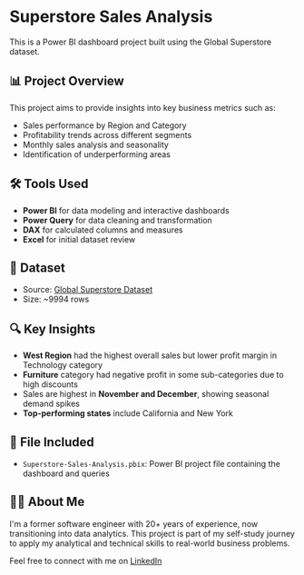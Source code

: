 # Superstore Sales Analysis

This is a Power BI dashboard project built using the Global Superstore dataset.

## 📊 Project Overview

This project aims to provide insights into key business metrics such as:

- Sales performance by Region and Category
- Profitability trends across different segments
- Monthly sales analysis and seasonality
- Identification of underperforming areas

## 🛠 Tools Used

- **Power BI** for data modeling and interactive dashboards
- **Power Query** for data cleaning and transformation
- **DAX** for calculated columns and measures
- **Excel** for initial dataset review

## 📁 Dataset

- Source: [Global Superstore Dataset](https://community.tableau.com/s/question/0D54T00000CWe4QSAT/sample-superstore-dataset)
- Size: ~9994 rows

## 🔍 Key Insights

- **West Region** had the highest overall sales but lower profit margin in Technology category
- **Furniture** category had negative profit in some sub-categories due to high discounts
- Sales are highest in **November and December**, showing seasonal demand spikes
- **Top-performing states** include California and New York

## 📎 File Included

- `Superstore-Sales-Analysis.pbix`: Power BI project file containing the dashboard and queries

## 🙋‍♂️ About Me

I'm a former software engineer with 20+ years of experience, now transitioning into data analytics. This project is part of my self-study journey to apply my analytical and technical skills to real-world business problems.

Feel free to connect with me on [LinkedIn](https://www.linkedin.com/in/tommy-chou-b1942a174/)
